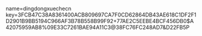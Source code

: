 name=dingdongxuechecn
key=3FCB47C38A8361400ACB809697CA7F0CD62864DB43AE618C1DF2F1D2901B9BB5194C966AF3B78B558B99F92+77AE2C5EEBE4BCF456DB0$A42075959AB8%09E33C7261BAE94A11C3@38FC76FC248AD7&D22FB5P